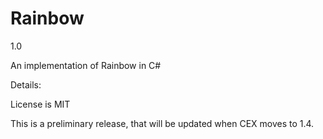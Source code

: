 # Rainbow
1.0

An implementation of Rainbow in C#

Details:

License is MIT

This is a preliminary release, that will be updated when CEX moves to 1.4.

